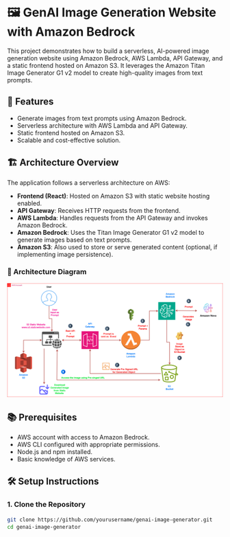 # 🖼️ GenAI Image Generation Website with Amazon Bedrock

This project demonstrates how to build a serverless, AI-powered image generation website using Amazon Bedrock, AWS Lambda, API Gateway, and a static frontend hosted on Amazon S3. It leverages the Amazon Titan Image Generator G1 v2 model to create high-quality images from text prompts.

## 🚀 Features

- Generate images from text prompts using Amazon Bedrock.
- Serverless architecture with AWS Lambda and API Gateway.
- Static frontend hosted on Amazon S3.
- Scalable and cost-effective solution.

## 🏗️ Architecture Overview

The application follows a serverless architecture on AWS:

- **Frontend (React)**: Hosted on Amazon S3 with static website hosting enabled.
- **API Gateway**: Receives HTTP requests from the frontend.
- **AWS Lambda**: Handles requests from the API Gateway and invokes Amazon Bedrock.
- **Amazon Bedrock**: Uses the Titan Image Generator G1 v2 model to generate images based on text prompts.
- **Amazon S3**: Also used to store or serve generated content (optional, if implementing image persistence).

### 📌 Architecture Diagram

![Final Architecture](Final%20Architecture.png)

## 📚 Prerequisites

- AWS account with access to Amazon Bedrock.
- AWS CLI configured with appropriate permissions.
- Node.js and npm installed.
- Basic knowledge of AWS services.

## 🛠️ Setup Instructions

### 1. Clone the Repository

```bash
git clone https://github.com/yourusername/genai-image-generator.git
cd genai-image-generator

